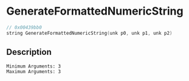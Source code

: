 # GenerateFormattedNumericString
```c
// 0x00439bb0
string GenerateFormattedNumericString(unk p0, unk p1, unk p2)
```
## Description
```
Minimum Arguments: 3
Maximum Arguments: 3
```
